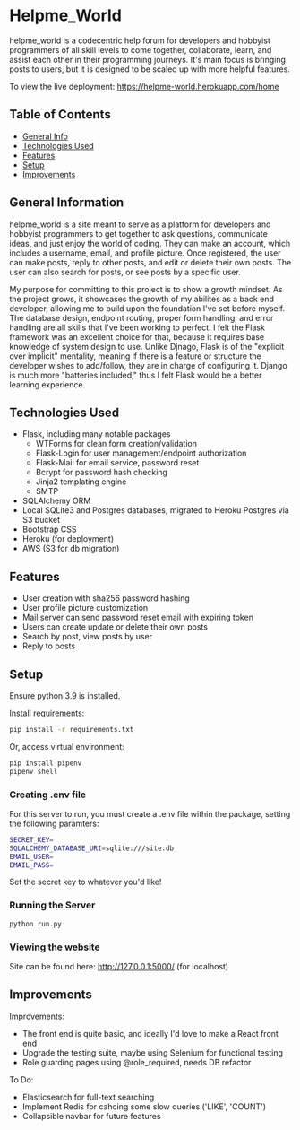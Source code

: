 # Helpme_World
helpme_world is a codecentric help forum for developers and hobbyist programmers of all skill levels to come together, collaborate, learn, and assist each other in their programming journeys. It's main focus is bringing posts to users, but it is designed to be scaled up with more helpful features.

To view the live deployment: https://helpme-world.herokuapp.com/home


## Table of Contents
* [General Info](#general-information)
* [Technologies Used](#technologies-used)
* [Features](#features)
* [Setup](#setup)
* [Improvements](#improvements)


## General Information
helpme_world is a site meant to serve as a platform for developers and hobbyist programmers to get together to ask questions, communicate ideas, and just enjoy the world of coding. They can make an account, which includes a username, email, and profile picture. Once registered, the user can make posts, reply to other posts, and edit or delete their own posts. The user can also search for posts, or see posts by a specific user.

My purpose for committing to this project is to show a growth mindset. As the project grows, it showcases the growth of my abilites as a back end developer, allowing me to build upon the foundation I've set before myself. The database design, endpoint routing, proper form handling, and error handling are all skills that I've been working to perfect. I felt the Flask framework was an excellent choice for that, because it requires base knowledge of system design to use. Unlike Djnago, Flask is of the "explicit over implicit" mentality, meaning if there is a feature or structure the developer wishes to add/follow, they are in charge of configuring it. Django is much more "batteries included," thus I felt Flask would be a better learning experience.


## Technologies Used
- Flask, including many notable packages
    - WTForms for clean form creation/validation
    - Flask-Login for user management/endpoint authorization
    - Flask-Mail for email service, password reset
    - Bcrypt for password hash checking
    - Jinja2 templating engine
    - SMTP
- SQLAlchemy ORM
- Local SQLite3 and Postgres databases, migrated to Heroku Postgres via S3 bucket
- Bootstrap CSS
- Heroku (for deployment)
- AWS (S3 for db migration)


## Features
- User creation with sha256 password hashing
- User profile picture customization
- Mail server can send password reset email with expiring token
- Users can create update or delete their own posts
- Search by post, view posts by user
- Reply to posts


## Setup
Ensure python 3.9 is installed.

Install requirements:
```bash
pip install -r requirements.txt
```

Or, access virtual environment:
```bash
pip install pipenv
pipenv shell
```

### Creating .env file
For this server to run, you must create a .env file within the package, setting the following paramters:
```bash
SECRET_KEY=
SQLALCHEMY_DATABASE_URI=sqlite:///site.db
EMAIL_USER=
EMAIL_PASS=
```
Set the secret key to whatever you'd like!

### Running the Server

```bash
python run.py
```

### Viewing the website
Site can be found here: http://127.0.0.1:5000/
(for localhost)



## Improvements

Improvements:
- The front end is quite basic, and ideally I'd love to make a React front end
- Upgrade the testing suite, maybe using Selenium for functional testing
- Role guarding pages using @role_required, needs DB refactor

To Do:
- Elasticsearch for full-text searching
- Implement Redis for cahcing some slow queries ('LIKE', 'COUNT')
- Collapsible navbar for future features
